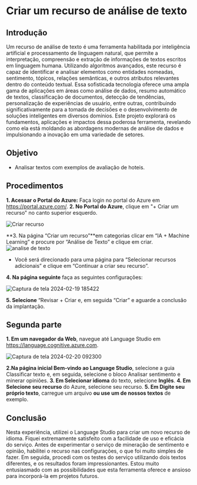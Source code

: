 # Criar um recurso de análise de texto
## Introdução
Um recurso de análise de texto é uma ferramenta habilitada por inteligência artificial e processamento de linguagem natural, que permite a interpretação, compreensão e extração de informações de textos escritos em linguagem humana. Utilizando algoritmos avançados, este recurso é capaz de identificar e analisar elementos como entidades nomeadas, sentimento, tópicos, relações semânticas, e outros atributos relevantes dentro do conteúdo textual. Essa sofisticada tecnologia oferece uma ampla gama de aplicações em áreas como análise de dados, resumo automático de textos, classificação de documentos, detecção de tendências, personalização de experiências de usuário, entre outras, contribuindo significativamente para a tomada de decisões e o desenvolvimento de soluções inteligentes em diversos domínios.
Este projeto explorará os fundamentos, aplicações e impactos dessa poderosa ferramenta, revelando como ela está moldando as abordagens modernas de análise de dados e impulsionando
a inovação em uma variedade de setores.

## Objetivo
* Analisar textos com  exemplos de avaliação de hoteis.

## Procedimentos


**1. Acessar o Portal do Azure:** Faça login no portal do Azure em https://portal.azure.com/.
**2. No Portal do Azure**, clique em "+ Criar um recurso" no canto superior esquerdo.
   
![Criar recurso](https://github.com/siqueirago/analise-de-sentimentos-opini-es/assets/152822615/190f5eae-5b80-4211-8367-c760560d3d95)


**3. 	Na página “Criar um recurso”**em categorias clicar em “IA + Machine Learning” e procure por “Análise de Texto” e clique em criar.
![analise de texto](https://github.com/siqueirago/analise-de-sentimentos-opini-es/assets/152822615/f02a4881-22db-41d1-a6a2-918d73acd89f)

* Você será direcionado para uma página para “Selecionar recursos adicionais” e clique em “Continuar a criar seu recurso”.

**4. Na página seguinte** faça as seguintes configurações:

![Captura de tela 2024-02-19 185422](https://github.com/siqueirago/analise-de-sentimentos-opini-es/assets/152822615/cddbce78-4d69-4021-8610-d62531b9fe17)

**5. 	Selecione** “Revisar + Criar e, em seguida “Criar” e aguarde a conclusão da implantação.

## Segunda parte
**1. Em um navegador da Web**, navegue até Language Studio em https://language.cognitive.azure.com.

![Captura de tela 2024-02-20 092300](https://github.com/siqueirago/analise-de-sentimentos-opini-es/assets/152822615/6dd9aacc-4991-422a-bf25-3182d11bbe5b)

**2.Na página inicial Bem-vindo ao Language Studio**, selecione a guia Classificar texto e, em seguida, selecione o bloco Analisar sentimento e minerar opiniões.
**3. Em Selecionar idioma** do texto, selecione **Inglês**.
**4. Em Selecione seu recurso** do Azure, selecione seu recurso.
**5. Em Digite seu próprio texto**, carregue um arquivo **ou use um de nossos textos** de exemplo.
   
## Conclusão
Nesta experiência, utilizei o Language Studio para criar um novo recurso de idioma. 
Fiquei extremamente satisfeito com a facilidade de uso e eficácia do serviço. Antes de experimentar o serviço de mineração de sentimento e opinião, 
habilitei o recurso nas configurações, o que foi muito simples de fazer. Em seguida, procedi com os testes do serviço utilizando dois textos diferentes, 
e os resultados foram impressionantes. Estou muito entusiasmado com as possibilidades que esta ferramenta oferece e ansioso para incorporá-la em projetos futuros.
